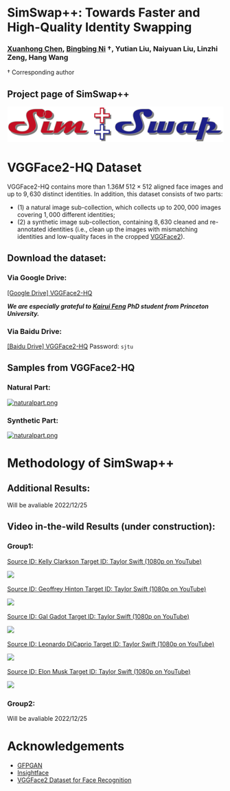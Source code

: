 # SimSwap++: Towards Faster and High-Quality Identity Swapping
### [Xuanhong Chen](https://scholar.google.com/citations?user=UuCqlfEAAAAJ&hl=en), [Bingbing Ni](https://scholar.google.com/citations?user=V9W87PYAAAAJ&hl=en) $\dagger$, Yutian Liu, Naiyuan Liu, Linzhi Zeng, Hang Wang
$\dagger$ Corresponding author

## Project page of SimSwap++


[![logo](/docs/img/logo.png)](https://github.com/neuralchen/SimSwapPlus)

# VGGFace2-HQ Dataset
VGGFace2-HQ contains more than $1.36M$ $512 \times 512$ aligned
face images and up to $9, 630$ distinct identities. In addition, this dataset
consists of two parts:
- (1) a natural image sub-collection, which collects up to $200, 000$ images covering $1, 000$ different identities;
- (2) a synthetic image sub-collection, containing $8, 630$ cleaned and re-annotated identities (i.e., clean up the images with mismatching identities and low-quality faces in the cropped [VGGFace2](https://github.com/ox-vgg/vgg_face2)).

## Download the dataset:
<!-- ***Limited by the capacity of the cloud disk, we divided the dataset into two parts*** -->

### Via Google Drive:

[[Google Drive]  VGGFace2-HQ](https://drive.google.com/drive/folders/1ZHy7jrd6cGb2lUa4qYugXe41G_Ef9Ibw?usp=sharing)

<!-- [[Google Drive]  VGGFace2-HQ Part2 (89GB)](https://drive.google.com/drive/folders/1ZHy7jrd6cGb2lUa4qYugXe41G_Ef9Ibw?usp=sharing) -->

***We are especially grateful to [Kairui Feng](https://scholar.google.com.hk/citations?user=4N5hE8YAAAAJ&hl=zh-CN) PhD student from Princeton University.***

### Via Baidu Drive:

[[Baidu Drive] VGGFace2-HQ](https://pan.baidu.com/s/1LwPFhgbdBj5AeoPTXgoqDw) Password: ```sjtu```

<!-- [[Baidu Drive] VGGFace2-HQ Part2 (89GB)](https://pan.baidu.com/s/1LwPFhgbdBj5AeoPTXgoqDw) Password: ```sjtu``` -->

## Samples from VGGFace2-HQ

### Natural Part:

[![naturalpart.png](/docs/img/naturalpart.png)](https://github.com/neuralchen/SimSwapPlus)

### Synthetic Part:

[![naturalpart.png](/docs/img/syntheticpart.png)](https://github.com/neuralchen/SimSwapPlus)

# Methodology of SimSwap++
## Additional Results:

Will be avaliable 2022/12/25


## Video in-the-wild Results (under construction):

### Group1:
[Source ID: Kelly Clarkson Target ID: Taylor Swift (1080p on YouTube)](https://www.youtube.com/watch?v=U9WFnMHs6Nw)

<img src="./docs/video/1.webp"/>

[Source ID: Geoffrey Hinton Target ID: Taylor Swift (1080p on YouTube)](https://www.youtube.com/watch?v=j8w8rR--UTA)

<img src="./docs/video/2.webp"/>

[Source ID: Gal Gadot Target ID: Taylor Swift (1080p on YouTube)](https://www.youtube.com/watch?v=0EI6IEiibqo)

<img src="./docs/video/3.webp"/>

[Source ID: Leonardo DiCaprio Target ID: Taylor Swift (1080p on YouTube)](https://www.youtube.com/watch?v=75W6j-0ux4k)

<img src="./docs/video/4.webp"/>

[Source ID: Elon Musk Target ID: Taylor Swift (1080p on YouTube)](https://www.youtube.com/watch?v=7iMP_bUxdqg)

<img src="./docs/video/5.webp"/>

### Group2:



Will be avaliable 2022/12/25

# Acknowledgements

<!--ts-->
* [GFPGAN](https://github.com/TencentARC/GFPGAN)
* [Insightface](https://github.com/deepinsight/insightface)
* [VGGFace2 Dataset for Face Recognition](https://github.com/ox-vgg/vgg_face2)
<!--te-->